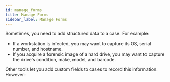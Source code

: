 ```yaml
---
id: manage_forms
title: Manage Forms
sidebar_label: Manage Forms
---
```


Sometimes, you need to add structured data to a case. For example:

- If a workstation is infected, you may want to capture its OS, serial number, and hostname.
- If you acquire a forensic image of a hard drive, you may want to capture the drive's condition, make, model, and barcode.

Other tools let you add custom fields to cases to record this information. However:
